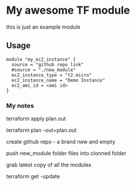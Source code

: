 # My awesome TF module

this is just an example module

## Usage
~~~
module "my_ec2_instance" {
  source = "github repo link"
  #source = "./new_module"
  ec2_instance_type = "t2.micro"
  ec2_instance_name = "Demo Instance"
  ec2_ami_id = <ami id>
}
~~~

### My notes

terraform apply plan.out

terraform plan -out=plan.out

create github repo - a brand new and empty

push new_module folder files into clonned folder

grab latest copy of all the modules

terraform get -update